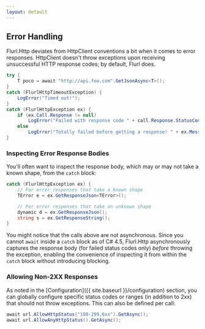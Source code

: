 ```yaml
---
layout: default
---
```


## Error Handling

Flurl.Http deviates from HttpClient conventions a bit when it comes to error responses. HttpClient doesn't throw exceptions upon receiving unsuccessful HTTP response codes; by default, Flurl does. 

````c#
try {
    T poco = await "http://api.foo.com".GetJsonAsync<T>();
}
catch (FlurlHttpTimeoutException) {
    LogError("Timed out!");
}
catch (FlurlHttpException ex) {
    if (ex.Call.Response != null)
        LogError("Failed with response code " + call.Response.StatusCode);
    else
        LogError("Totally failed before getting a response! " + ex.Message);
}
````

### Inspecting Error Response Bodies

You'll often want to inspect the response body, which may or may not take a known shape, from the `catch` block:

````c#
catch (FlurlHttpException ex) {
    // For error responses that take a known shape
    TError e = ex.GetResponseJson<TError>();

    // For error responses that take an unknown shape
    dynamic d = ex.GetResponseJson();
    string s = ex.GetResponseString();
}
````

You might notice that the calls above are not asynchronous. Since you cannot `await` inside a `catch` block as of C# 4.5, Flurl.Http asynchronously captures the response body (for failed status codes only) *before* throwing the exception, enabling the convenience of inspecting it from within the `catch` block without introducing blocking.

### Allowing Non-2XX Responses

As noted in the [Configuration]({{ site.baseurl }}/configuration) section, you can globally configure specific status codes or ranges (in addition to 2xx) that should not throw exceptions. This can also be defined per call:

````c#
await url.AllowHttpStatus("100-299,6xx").GetAsync();
await url.AllowAnyHttpStatus().GetAsync();
````
